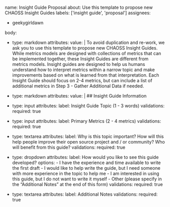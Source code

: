 name: Insight Guide Proposal
about: Use this template to propose new CHAOSS Insight Guides
labels: ['insight guide', 'proposal']
assignees:
  - geekygirldawn

body:
  - type: markdown
    attributes:
      value: | 
        To avoid duplication and re-work, we ask you to use this template to propose new CHAOSS Insight Guides. While metrics models are designed with collections of metrics that can be implemented together, these Insight Guides are different from metrics models. Insight guides are designed to help us humans understand how to interpret metrics within a narrow topic and make improvements based on what is learned from that interpretation. Each Insight Guide should focus on 2-4 metrics, but can include a list of additional metrics in Step 3 - Gather Additional Data if needed.

  - type: markdown
    attributes:
      value: |
        ## Insight Guide Information

  - type: input
    attributes:
      label: Insight Guide Topic (1 - 3 words)
    validations:
      required: true

  - type: input
    attributes:
      label: Primary Metrics (2 - 4 metrics)
    validations:
      required: true

  - type: textarea
    attributes:
      label: Why is this topic important? How will this help people improve their open source project and / or community? Who will benefit from this guide?
    validations:
      required: true

  - type: dropdown
    attributes:
      label: How would you like to see this guide developed?
      options:
        - I have the experience and time available to write the first draft
        - I would like to help write the guide, but I need someone with more experience in the topic to help me
        - I am interested in using this guide, but I do not want to write it myself
        - Other (please specify in the “Additional Notes” at the end of this form)
    validations:
      required: true

  - type: textarea
    attributes:
      label: Additional Notes
    validations:
      required: true


